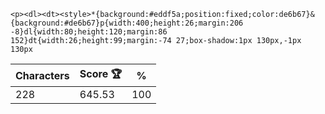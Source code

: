`<p><dl><dt><style>*{background:#eddf5a;position:fixed;color:de6b67}&{background:#de6b67}p{width:400;height:26;margin:206 -8}dl{width:80;height:120;margin:86 152}dt{width:26;height:99;margin:-74 27;box-shadow:1px 130px,-1px 130px`

| Characters | Score 🏆 | %   |
| ---------- | -------- | --- |
| 228        | 645.53   | 100 |
